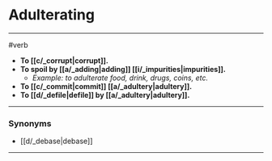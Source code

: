 # Adulterating
---
#verb
- **To [[c/_corrupt|corrupt]].**
- **To spoil by [[a/_adding|adding]] [[i/_impurities|impurities]].**
	- _Example: to adulterate food, drink, drugs, coins, etc._
- **To [[c/_commit|commit]] [[a/_adultery|adultery]].**
- **To [[d/_defile|defile]] by [[a/_adultery|adultery]].**
---
### Synonyms
- [[d/_debase|debase]]
---

